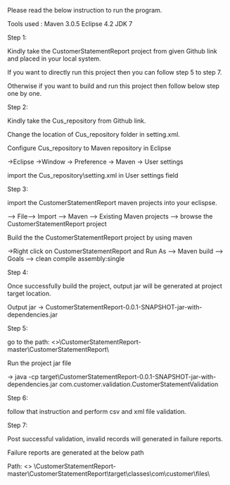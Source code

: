 Please read the below instruction to run the program.

Tools used :
Maven 3.0.5
Eclipse 4.2
JDK 7

Step 1:

Kindly take the CustomerStatementReport project from given Github link and placed in your local system.

If you want to directly run this project then you can follow step 5 to step 7. 

Otherwise if you want to build and run this project then follow below step one by one.

Step 2:

Kindly take the Cus_repository from Github link.

Change the location of Cus_repository folder in setting.xml.

Configure Cus_repository to Maven repository in Eclipse

->Eclipse ->Window -> Preference -> Maven -> User settings 
 
import the Cus_repository\setting.xml in User settings field

Step 3:

import the CustomerStatementReport maven projects into your eclispse.

--> File--> Import --> Maven --> Existing Maven projects --> browse the CustomerStatementReport project

Build the the CustomerStatementReport project by using maven

->Right click on CustomerStatementReport and Run As --> Maven build --> Goals --> clean compile assembly:single

Step 4:

Once successfully build the project, output jar will be generated at project target location.

Output jar -> CustomerStatementReport-0.0.1-SNAPSHOT-jar-with-dependencies.jar

Step 5:

go to the path: <<you placed projects in disk path>>\CustomerStatementReport-master\CustomerStatementReport\

Run the project jar file

-> java -cp target\CustomerStatementReport-0.0.1-SNAPSHOT-jar-with-dependencies.jar com.customer.validation.CustomerStatementValidation

Step 6:

follow that instruction and perform csv and xml file validation.

Step 7:

Post successful validation, invalid records will generated in failure reports.

Failure reports are generated at the below path

Path: <<you placed projects in disk path>> \CustomerStatementReport-master\CustomerStatementReport\target\classes\com\customer\files\

